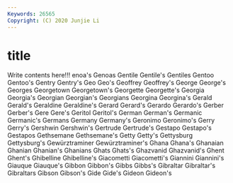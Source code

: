 ```yaml
---
Keywords: 26565
Copyright: (C) 2020 Junjie Li
---
```


# title

Write contents here!!!
enoa's 
Genoas 
Gentile 
Gentile's 
Gentiles
Gentoo 
Gentoo's 
Gentry 
Gentry's 
Geo 
Geo's 
Geoffrey 
Geoffrey's 
George 
George's
Georges 
Georgetown 
Georgetown's 
Georgette 
Georgette's 
Georgia 
Georgia's 
Georgian 
Georgian's 
Georgians
Georgina 
Georgina's 
Gerald 
Gerald's 
Geraldine 
Geraldine's 
Gerard 
Gerard's 
Gerardo 
Gerardo's
Gerber 
Gerber's 
Gere 
Gere's 
Geritol 
Geritol's 
German 
German's 
Germanic 
Germanic's
Germans 
Germany 
Germany's 
Geronimo 
Geronimo's 
Gerry 
Gerry's 
Gershwin 
Gershwin's 
Gertrude
Gertrude's 
Gestapo 
Gestapo's 
Gestapos 
Gethsemane 
Gethsemane's 
Getty 
Getty's 
Gettysburg 
Gettysburg's
Gewürztraminer 
Gewürztraminer's 
Ghana 
Ghana's 
Ghanaian 
Ghanian 
Ghanian's 
Ghanians 
Ghats 
Ghats's
Ghazvanid 
Ghazvanid's 
Ghent 
Ghent's 
Ghibelline 
Ghibelline's 
Giacometti 
Giacometti's 
Giannini 
Giannini's
Giauque 
Giauque's 
Gibbon 
Gibbon's 
Gibbs 
Gibbs's 
Gibraltar 
Gibraltar's 
Gibraltars 
Gibson
Gibson's 
Gide 
Gide's 
Gideon 
Gideon's 
